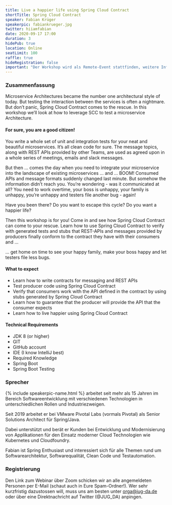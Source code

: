 ```yaml
---
title: Live a happier life using Spring Cloud Contract
shortTitle: Spring Cloud Contract
speaker: Fabian Krüger
speakerpic: fabiankrueger.jpg
twitter: hiiamfabian
date: 2020-09-17 17:00
duration: 3
hidePub: true
location: Online
seatLimit: 100
raffle: true
hideRegistration: false
important: "Der Workshop wird als Remote-Event stattfinden, weitere Infos unten bei der Registrierung."
---
```


### Zusammenfassung

Microservice Architectures became the number one architectural style of today. But testing the interaction between the services is often a nightmare. But don’t panic, Spring Cloud Contract comes to the rescue. In this workshop we’ll look at how to leverage SCC to test a microservice Architecture.


#### For sure, you are a good citizen!

You write a whole set of unit and integration tests for your neat and beautiful microservices.
It’s all clean code for sure.
The message topics, along with REST APIs provided by other Teams, are used as agreed upon in a whole series of meetings, emails and slack messages.

But then ...
comes the day when you need to integrate your microservice into the landscape of existing microservices ...
and ... BOOM!
Consumed APIs and message formats suddenly changed last minute. But somehow the information didn’t reach you.
You’re wondering - was it communicated at all?
You need to work overtime, your boss is unhappy, your family is unhappy, you’re unhappy and testers file another bug - again!

Have you been there?
Do you want to escape this cycle?
Do you want a happier life?

Then this workshop is for you!
Come in and see how Spring Cloud Contract can come to your rescue.
Learn how to use Spring Cloud Contract to verify with generated tests and stubs that REST-APIs and messages provided by producers finally conform to the contract they have with their consumers and ...

... get home on time to see your happy family, make your boss happy and let testers file less bugs.

#### What to expect
* Learn how to write contracts for messaging and REST APIs
* Test producer code using Spring Cloud Contract
* Verify that consumers work with the API defined in the contract by using stubs generated by Spring Cloud Contract
* Learn how to guarantee that the producer will provide the API that the consumer expects
* Learn how to live happier using Spring Cloud Contract

#### Technical Requirements
* JDK 8 (or higher)
* GIT
* GitHub account
* IDE (I know IntelliJ best)
* Required Knowledge
* Spring Boot
* Spring Boot Testing

### Sprecher

{% include speakerpic-name.html %} arbeitet seit mehr als 15 Jahren im Bereich Softwareentwicklung mit verschiedenen Technologien in unterschiedlichen Rollen und Industriezweigen. 

Seit 2019 arbeitet er bei VMware Pivotal Labs (vormals Pivotal) als Senior Solutions Architect für Spring/Java. 

Dabei unterstützt und berät er Kunden bei Entwicklung und Modernisierung von Applikationen für den Einsatz moderner Cloud Technologien wie Kubernetes und Cloudfoundry.

Fabian ist Spring Enthusiast und interessiert sich für alle Themen rund um Softwarearchitektur, Softwarequalität, Clean Code und Testautomation.

 

### Registrierung

Den Link zum Webinar über Zoom schicken wir an alle angemeldeten Personen per E-Mail (schaut auch in Eure Spam-Ordner!). Wer sehr kurzfristig dazustossen will, muss uns am besten unter orga@jug-da.de oder über eine Direktnachricht auf Twitter (@JUG_DA) anpingen.
